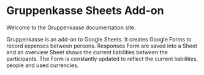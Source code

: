 # Gruppenkasse Sheets Add-on

Welcome to the Gruppenkasse documentation site.

Gruppenkasse is an add-on to Google Sheets.
It creates Google Forms to record expenses between persons.
Responses Form are saved into a Sheet and an overview Sheet shows the current liabilities between the participants.
The Form is constantly updated to reflect the current liabilities, people and used currencies.
